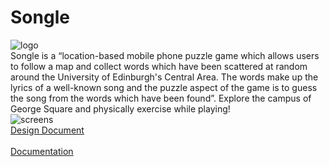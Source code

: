 # Songle
![logo](https://raw.githubusercontent.com/iamstelios/Songle/songle%20logo%20v4.2.png)
<br />
Songle is a “location-based mobile phone puzzle game which allows users to follow a map and collect words which have been scattered at random around the University of Edinburgh's Central Area. The words make up the lyrics of a well-known song and the puzzle aspect of the game is to guess the song from the words which have been found”. Explore the campus of George Square and physically exercise while playing!
<br />
![screens](https://raw.githubusercontent.com/iamstelios/Songle/Songle_screens.png)
<br />
[Design Document](https://github.com/iamstelios/Songle/blob/master/design.pdf)
<br />
<br />
[Documentation](https://github.com/iamstelios/Songle/blob/master/Documentation.pdf)
<br />
<br />
